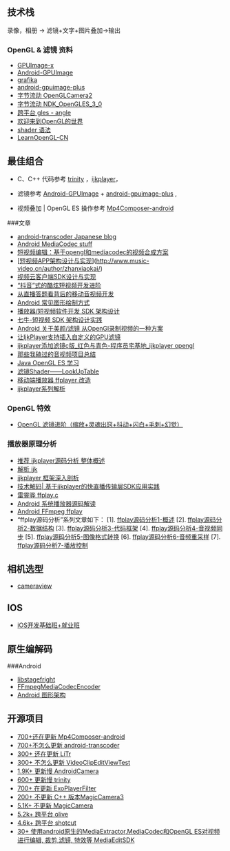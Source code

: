 ## 技术栈

录像，相册 -> 滤镜+文字+图片叠加->输出

### OpenGL & 滤镜 资料

- [GPUImage-x](https://github.com/wangyijin/GPUImage-x)
- [Android-GPUImage](https://github.com/cats-oss/android-gpuimage)
- [grafika](https://github.com/google/grafika)
- [android-gpuimage-plus](https://github.com/wysaid/android-gpuimage-plus)
- [字节流动 OpenGLCamera2](https://github.com/githubhaohao/OpenGLCamera2)
- [字节流动 NDK_OpenGLES_3_0](https://github.com/githubhaohao/NDK_OpenGLES_3_0)
- [跨平台 gles - angle](https://github.com/google/angle)
- [欢迎来到OpenGL的世界](https://learnopengl-cn.github.io/)
- [shader 语法](https://learnopengl-cn.github.io/01%20Getting%20started/05%20Shaders/)
- [ LearnOpenGL-CN](https://learnopengl-cn.readthedocs.io/zh/latest/)



## 最佳组合

- C、C++ 代码参考 [trinity](https://github.com/wlanjie/trinity) ，[ijkplayer](https://github.com/bilibili/ijkplayer)，

- 滤镜参考 [Android-GPUImage](https://github.com/cats-oss/android-gpuimage) + [android-gpuimage-plus](https://github.com/wysaid/android-gpuimage-plus) , 

- 视频叠加 | OpenGL ES 操作参考 [Mp4Composer-android](https://github.com/MasayukiSuda/Mp4Composer-android)



###文章

- [android-transcoder Japanese blog](http://qiita.com/yuya_presto/items/d48e29c89109b746d000)
- [Android MediaCodec stuff](http://bigflake.com/mediacodec/)
- [短视频编辑：基于opengl和mediacodec的视频合成方案](https://www.jianshu.com/p/a56505bfc15a)
- [[短视频APP架构设计与实现](http://www.music-video.cn/2018/09/13/短视频app架构设计与实现/)](http://www.music-video.cn/author/zhanxiaokai/)
- [视频云客户端SDK设计与实现](http://www.music-video.cn/2018/05/22/%e8%a7%86%e9%a2%91%e4%ba%91%e5%ae%a2%e6%88%b7%e7%ab%afsdk%e8%ae%be%e8%ae%a1%e4%b8%8e%e5%ae%9e%e7%8e%b0/)
- [“抖音”式的酷炫短视频开发进阶](http://www.music-video.cn/2018/05/22/228/)
- [从直播答题看背后的移动音视频开发](http://www.music-video.cn/2018/05/22/%e4%bb%8e%e7%9b%b4%e6%92%ad%e7%ad%94%e9%a2%98%e7%9c%8b%e8%83%8c%e5%90%8e%e7%9a%84%e7%a7%bb%e5%8a%a8%e9%9f%b3%e8%a7%86%e9%a2%91%e5%bc%80%e5%8f%91/)
- [Android 常见图形绘制方式](https://mp.weixin.qq.com/s/D9wSXbt2SVUxivWxj2bDRw)
- [播放器/短视频软件开发 SDK 架构设计](http://www.cxyzjd.com/article/q3557873521/107815051)
- [七牛-短视频 SDK 架构设计实践](https://blog.csdn.net/dev_csdn/article/details/78683826)
- [Android 关于美颜/滤镜 从OpenGl录制视频的一种方案](https://www.jianshu.com/p/12f06da0a4ec)
- [让IjkPlayer支持插入自定义的GPU滤镜](https://cloud.tencent.com/developer/article/1435819)
- [ijkplayer添加滤镜c版_红色与青色-程序员宅基地_ijkplayer opengl](http://www.cxyzjd.com/article/u010302327/79205429)
- [那些我磕过的音视频项目总结](https://www.jianshu.com/p/e74970e85aa7)
- [Java OpenGL ES 学习](https://blog.csdn.net/junzia/category_6462864.html)
- [滤镜Shader——LookUpTable](https://hello-david.github.io/archives/f116047e.html)
- [移动端播放器 ffplayer 改造](https://oedx.github.io/2020/12/29/FFmpeg-Cocos-Creator/)
- [ijkplayer系列解析](https://www.jianshu.com/p/a4eea7ea4664)



### OpenGL 特效

- [OpenGL 滤镜进阶（缩放+灵魂出窍+抖动+闪白+毛刺+幻觉）](https://mp.weixin.qq.com/s/a5RAVT1gYKy0z1rHIXBelg)

### 播放器原理分析

- [推荐 ijkplayer源码分析 整体概述](https://bbs.huaweicloud.com/blogs/238919)
- [解析 ijk](http://www.samirchen.com/ijkplayer/)
- [ijkplayer 框架深入剖析](https://mp.weixin.qq.com/s/rmED-jawbo_YeoNuE1AYNw)
- [技术解码| 基于ijkplayer的快直播传输层SDK应用实践](https://mp.weixin.qq.com/s/f3ct29ydzAjdJ1fIdOmHmQ)
- [雷霄骅 ffplay.c](https://blog.csdn.net/leixiaohua1020/article/details/39762143)
- [Android 系统播放器源码解读](https://blog.csdn.net/achina2011jy)
- [Android FFmpeg ffplay](https://github.com/CainKernel/CainPlayer)
- “ffplay源码分析”系列文章如下：
  [1]. [ffplay源码分析1-概述](https://cloud.tencent.com/developer/article/1409540)
  [2]. [ffplay源码分析2-数据结构](https://cloud.tencent.com/developer/article/1409508)
  [3]. [ffplay源码分析3-代码框架](https://cloud.tencent.com/developer/article/1409509)
  [4]. [ffplay源码分析4-音视频同步](https://cloud.tencent.com/developer/article/1409512)
  [5]. [ffplay源码分析5-图像格式转换](https://cloud.tencent.com/developer/article/1409514)
  [6]. [ffplay源码分析6-音频重采样](https://cloud.tencent.com/developer/article/1409515)
  [7]. [ffplay源码分析7-播放控制](https://cloud.tencent.com/developer/article/1409516)

## 相机选型

- [cameraview](https://github.com/google/cameraview)

## IOS

- [iOS开发基础班+就业班](https://www.bilibili.com/video/BV1NJ411T78u?from=search&seid=2858206329815534665)

## 原生编解码

###Android

- [libstagefright](https://android.googlesource.com/platform/frameworks/av/+/lollipop-release/media/libstagefright)
- [FFmpegMediaCodecEncoder](https://github.com/huxin9118/FFmpegEncoder)
- [Android 图形架构](https://www.jianshu.com/p/41b4533f78bf)

## 开源项目

- [700+还在更新 Mp4Composer-android](https://github.com/MasayukiSuda/Mp4Composer-android)
- [700+不怎么更新 android-transcoder](https://github.com/ypresto/android-transcoder)
- [300+ 还在更新 LiTr](https://github.com/linkedin/LiTr)
- [300+ 不怎么更新 VideoClipEditViewTest](https://github.com/shaopx/VideoClipEditViewTest)
- [1.9K+ 更新慢 AndroidCamera](https://github.com/aserbao/AndroidCamera)
- [600+ 更新慢 trinity](https://github.com/wlanjie/trinity)
- [700+ 在更新 ExoPlayerFilter](https://github.com/MasayukiSuda/ExoPlayerFilter)
- [200+ 不更新 C++ 版本MagicCamera3](https://github.com/cangwang/MagicCamera3)
- [5.1K+ 不更新 MagicCamera](https://github.com/wuhaoyu1990/MagicCamera)
- [5.2k+ 跨平台 olive](https://github.com/olive-editor/olive)
- [4.6k+ 跨平台 shotcut](https://github.com/mltframework/shotcut)
- [30+ 使用android原生的MediaExtractor,MediaCodec和OpenGL ES对视频进行编辑, 裁剪,滤镜, 特效等 MediaEditSDK](https://github.com/JeffMony/MediaEditSDK)



